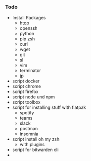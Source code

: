 ### Todo
* Install Packages
  * htop
  * openssh
  * python
  * pip zsh
  * curl
  * wget
  * git
  * sl
  * vim
  * terminator
  * jp
* script docker
* script chrome
* script firefox
* script node und npm
* script toolbox
* script for installing stuff with flatpak
  * spotify
  * teams
  * slack
  * postman
  * insomnia
* script install oh my zsh
  * with plugins
* script for bitwarden cli
* 
